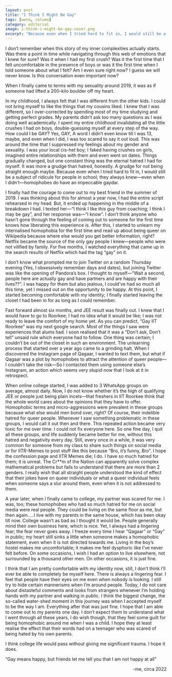 ```yaml
---
layout: post
title: "I Think I Might Be Gay"
tags: [wona, column]
category: editorial
image: i-think-i-might-be-gay-cover.png
excerpt: "Because even when I tried hard to fit in, I would still be a subject of ridicule for people in school; they always knew—even when I didn’t—homophobes do have an impeccable gaydar."
---
```


I don’t remember when this story of my inner complexities actually starts. Was there a point in time while navigating through this web of emotions that I knew for sure? Was it when I had my first crush? Was it the first time that I felt uncomfortable in the presence of boys or was it the first time when I told someone about what I felt? Am I even sure right now? I guess we will never know. Is this conversation even important now?  

When I finally came to terms with my sexuality around 2019, it was as if someone had lifted a 200-kilo boulder off my heart. 

In my childhood, I always felt that I was different from the other kids. I could not bring myself to like the things that my cousins liked. I knew that I was different, so I over-corrected by spending most of my time studying and getting perfect grades. My parents didn’t ask too many questions as I was doing well academically. I spent my entire childhood invalidating all the little crushes I had on boys, double-guessing myself at every step of the way. How could I be GAY? Yes, GAY, A word I didn’t even know till I was 13, maybe, and even when I did, I was too scared to say it out loud. This was around the time that I suppressed my feelings about my gender and sexuality. I was your local cis-het boy; I faked having crushes on girls, imagined entire relationships with them and even went on dates. Things gradually changed, but one constant thing was the eternal hatred I had for myself. It was more a grudge than hatred, honestly. A grudge for not being straight enough maybe. Because even when I tried hard to fit in, I would still be a subject of ridicule for people in school; they always knew—even when I didn’t—homophobes do have an impeccable gaydar. 

I finally had the courage to come out to my best friend in the summer of 2019. I was thinking about this for almost a year now, I had the entire script rehearsed in my head. But, it ended up happening in the middle of a breakdown I had. I texted her—“I think I like this guy from coaching; I think I may be gay”, and her response was—“I know”. I don’t think anyone who hasn’t gone through the feeling of coming out to someone for the first time knows how liberating this experience is. After this, I started to unlearn my internalised homophobia for the first time and read up about being queer on Wikipedia because where else would you get better information, right? Netflix became the source of the only gay people I knew—people who were not vilified by family. For five months, I watched everything that came up in the search results of Netflix which had the tag “gay” on it.

I don’t know what prompted me to join Twitter on a random Thursday evening (Yes, I obsessively remember days and dates), but joining Twitter was like the opening of Pandora’s box. I thought to myself—“Wait a second, people here are actually gay and have partners and are happy with their lives??”. I was happy for them but also jealous, I could've had so much all this time, yet I missed out on the opportunity to be happy. At this point, I started becoming comfortable with my identity; I finally started leaving the closet I had been in for as long as I could remember. 

Fast forward almost six months, and JEE result was finally out. I knew that I would have to go to Roorkee; I had no idea what it would be like; I was not ready to leave the comfort of my home yet. As you can predict, “Gay IIT Roorkee” was my next google search. Most of the things I saw were experiences that alums had. I soon realised that it was a “Don’t ask, Don’t tell” unsaid rule which everyone had to follow. One thing was certain; I couldn’t be out of the closet in such an environment. The unlearning process that started over a year ago came to a grinding halt. When I discovered the Instagram page of Qagaar, I wanted to text them, but what if Qagaar was a plot by homophobes to attract the attention of queer people—I couldn’t take the risk—So I contacted them using someone else’s Instagram, an action which seems very stupid now that I look at it in retrospect.

When online college started, I was added to 3 WhatsApp groups on average, almost daily. Now, I do not know whether it’s the high of qualifying JEE or people just being plain incels—that freshers in IIT Roorkee think that the whole world cares about the opinions that they have to offer. Homophobic terms and micro-aggressions were prevalent in these groups because what else would men bond over, right? Of course, their indelible hatred for queer people. Whenever I saw something problematic in these groups, I would call it out then and there. This repeated action became very toxic for me over time. I could not fix everyone here. So one fine day, I quit all these groups, and life suddenly became better for me, without this hatred and negativity every day. Still, every once in a while, it was very common for someone from my class to share such things on social media or for IITR-Memes to post stuff like this because “Bro, it’s funny, Bro”. I hope the confession page and IITR Memes die; I do. I have so much hatred for them; it is unreal. The Cr**m of the Nation can apparently solve complex mathematical problems but fails to understand that there are more than 2 genders. I really wish that all straight people understood the kind of effect that their jokes have on queer individuals or what a queer individual feels when someone says a slur around them, even when it is not addressed to them.

A year later, when I finally came to college, my partner was scared for me. I was, too; these homophobes who had so much hatred for me on social media were real people. They could be living on the same floor as me, but then again…..I live with my parents in the same house, which has been okay till now. College wasn’t as bad as I thought it would be. People generally mind their own business here, which is nice. Yet, I always had a lingering fear; the fear never goes away. I freeze every time I hear “Qagaar” or “Gay” in public; my heart still sinks a little when someone makes a homophobic statement, even when it is not directed towards me. Living in the boy’s hostel makes me uncomfortable; it makes me feel dysphoric like I’ve never felt before. On some occasions, I wish I had an option to live elsewhere, not surrounded by a thousand other men. On other occasions, it is just fine. 

I think that I am pretty comfortable with my identity now, still, I don’t think I’ll ever be able to completely be myself here. There is always a lingering fear. I feel that people have their eyes on me even when nobody is looking. I still try to hide certain mannerisms when I’m around people. Today, I do not care about distasteful comments and looks from strangers whenever I’m holding hands with my partner and walking in public. I think the biggest change, the so-called water-shed moment in this journey was when I accepted myself to be the way I am. Everything after that was just fine. I hope that I am able to come out to my parents one day. I don’t expect them to understand what I went through all these years, I do wish though, that they feel some guilt for being homophobic around me when I was a child. I hope they at least realise the effect that their words had on a teenager who was scared of being hated by his own parents.

I think college life would pass without giving me significant trauma. I hope it does.

“Gay means happy, but friends let me tell you that I am not happy at all”

<div style="text-align: right">-me, circa 2022</div>
